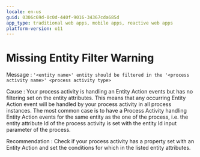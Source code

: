 ```yaml
---
locale: en-us
guid: 0306c69d-0c0d-440f-9016-34367cda685d
app_type: traditional web apps, mobile apps, reactive web apps
platform-version: o11
---
```


# Missing Entity Filter Warning

Message
:   `'<entity name>' entity should be filtered in the '<process activity name>' <process activity type>`

Cause
:   Your process activity is handling an Entity Action events but has no filtering set on the entity attributes. This means that any occurring Entity Action event will be handled by your process activity in all process instances. The most common case is to have a Process Activity handling Entity Action events for the same entity as the one of the process, i.e. the entity attribute Id of the process activity is set with the entity Id input parameter of the process.

Recommendation
:   Check if your process activity has a property set with an Entity Action and set the conditions for which in the listed entity attributes.
